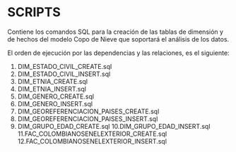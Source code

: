 # SCRIPTS
Contiene los comandos SQL para la creación de las tablas de dimensión y de hechos del modelo Copo de Nieve que soportará el análisis de los datos.

El orden de ejecución por las dependencias y las relaciones, es el siguiente:

1. DIM_ESTADO_CIVIL_CREATE.sql
2. DIM_ESTADO_CIVIL_INSERT.sql
3. DIM_ETNIA_CREATE.sql
4. DIM_ETNIA_INSERT.sql
5. DIM_GENERO_CREATE.sql
6. DIM_GENERO_INSERT.sql
7. DIM_GEOREFERENCIACION_PAISES_CREATE.sql
8. DIM_GEOREFERENCIACION_PAISES_INSERT.sql
9. DIM_GRUPO_EDAD_CREATE.sql
10.DIM_GRUPO_EDAD_INSERT.sql
11.FAC_COLOMBIANOSENELEXTERIOR_CREATE.sql
12.FAC_COLOMBIANOSENELEXTERIOR_INSERT.sql

